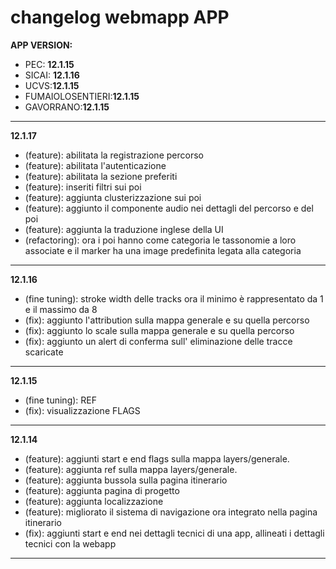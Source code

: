 # changelog webmapp APP

**APP VERSION:**

- PEC: **12.1.15**
- SICAI: **12.1.16**
- UCVS:**12.1.15**
- FUMAIOLOSENTIERI:**12.1.15**
- GAVORRANO:**12.1.15**

---

**12.1.17**

- (feature): abilitata la registrazione percorso
- (feature): abilitata l'autenticazione
- (feature): abilitata la sezione preferiti
- (feature): inseriti filtri sui poi
- (feature): aggiunta clusterizzazione sui poi
- (feature): aggiunto il componente audio nei dettagli del percorso e del poi
- (feature): aggiunta la traduzione inglese della UI
- (refactoring): ora i poi hanno come categoria le tassonomie a loro associate e il marker ha una image predefinita legata alla categoria

---

**12.1.16**

- (fine tuning): stroke width delle tracks ora il minimo è rappresentato da 1 e il massimo da 8
- (fix): aggiunto l'attribution sulla mappa generale e su quella percorso
- (fix): aggiunto lo scale sulla mappa generale e su quella percorso
- (fix): aggiunto un alert di conferma sull' eliminazione delle tracce scaricate

---

**12.1.15**

- (fine tuning): REF
- (fix): visualizzazione FLAGS

---

**12.1.14**

- (feature): aggiunti start e end flags sulla mappa layers/generale.
- (feature): aggiunta ref sulla mappa layers/generale.
- (feature): aggiunta bussola sulla pagina itinerario
- (feature): aggiunta pagina di progetto
- (feature): aggiunta localizzazione
- (feature): migliorato il sistema di navigazione ora integrato nella pagina itinerario
- (fix): aggiunti start e end nei dettagli tecnici di una app, allineati i dettagli tecnici con la webapp

---
